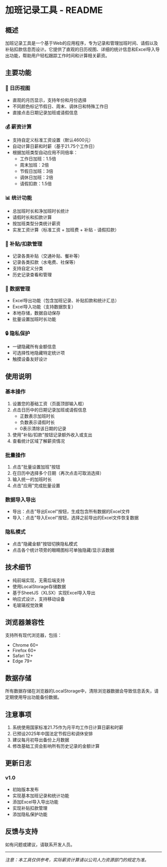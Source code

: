 # 加班记录工具 - README

## 概述

加班记录工具是一个基于Web的应用程序，专为记录和管理加班时间、请假以及补贴扣款信息而设计。它提供了直观的日历视图、详细的统计信息和Excel导入导出功能，帮助用户轻松跟踪工作时间和计算相关薪资。

## 主要功能

### 📅 日历视图
- 直观的月历显示，支持年份和月份选择
- 不同颜色标记节假日、周末、调休日和特殊工作日
- 直接点击日期记录加班或请假信息

### 💰 薪资计算
- 支持自定义标准工资设置（默认4600元）
- 自动计算日薪和时薪（基于21.75个工作日）
- 根据加班类型自动应用不同倍率：
  - 工作日加班：1.5倍
  - 周末加班：2倍
  - 节假日加班：3倍
  - 调休日加班：2倍
  - 请假扣款：1.5倍

### 📊 统计功能
- 总加班时长和净加班时长统计
- 请假时长和扣款计算
- 按加班类型分类统计薪资
- 实发工资计算（标准工资 + 加班费 + 补贴 - 请假扣款）

### 💸 补贴/扣款管理
- 记录各类补贴（交通补贴、餐补等）
- 记录各类扣款（水电费、社保等）
- 支持自定义分类
- 历史记录查看和管理

### 🔄 数据管理
- Excel导出功能（包含加班记录、补贴扣款和统计汇总）
- Excel导入功能（支持数据恢复）
- 本地存储，数据自动保存
- 批量设置加班时长功能

### 🔒 隐私保护
- 一键隐藏所有金额信息
- 可选择性地隐藏特定统计项
- 触摸设备友好设计

## 使用说明

### 基本操作
1. 设置您的基础工资（页面顶部输入框）
2. 点击日历中的日期记录加班或请假信息
   - 正数表示加班时长
   - 负数表示请假时长
   - 0表示清除该日期的记录
3. 使用"补贴/扣款"按钮记录额外收入或支出
4. 查看统计区域了解薪资情况

### 批量操作
1. 点击"批量设置加班"按钮
2. 在日历中选择多个日期（再次点击可取消选择）
3. 输入统一的加班时长
4. 点击"应用"完成批量设置

### 数据导入导出
- 导出：点击"导出Excel"按钮，生成包含所有数据的Excel文件
- 导入：点击"导入Excel"按钮，选择之前导出的Excel文件恢复数据

### 隐私模式
- 点击"隐藏金额"按钮切换隐私模式
- 点击各个统计项旁的眼睛图标可单独隐藏/显示该数据

## 技术细节

- 纯前端实现，无需后端支持
- 使用LocalStorage存储数据
- 基于SheetJS（XLSX）实现Excel导入导出
- 响应式设计，支持移动设备
- 毛玻璃视觉效果

## 浏览器兼容性

支持所有现代浏览器，包括：
- Chrome 60+
- Firefox 60+
- Safari 12+
- Edge 79+

## 数据存储

所有数据存储在浏览器的LocalStorage中，清除浏览器数据会导致信息丢失，请定期使用导出功能备份数据。

## 注意事项

1. 系统使用国家标准21.75作为月平均工作日计算日薪和时薪
2. 已预设2025年中国法定节假日和调休安排
3. 建议每月初导出备份上月数据
4. 修改基础工资会影响所有历史记录的金额计算

## 更新日志

### v1.0
- 初始版本发布
- 实现基本加班记录和统计功能
- 添加Excel导入导出功能
- 实现补贴扣款管理
- 添加隐私保护功能

## 反馈与支持

如有问题或建议，请联系开发人员。

---

*注意：本工具仅供参考，实际薪资计算请以公司人力资源部门的规定为准。*
